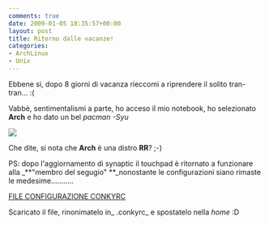 ```yaml
---
comments: true
date: 2009-01-05 18:35:57+00:00
layout: post
title: Ritorno dalle vacanze!
categories:
- ArchLinux
- Unix
---
```


Ebbene si, dopo 8 giorni di vacanza rieccomi a riprendere il solito tran-tran... :(

Vabbè, sentimentalismi a parte, ho acceso il mio notebook, ho selezionato **Arch** e ho dato un bel _pacman -Syu_


[![](http://www.allfreeportal.com/imghost/thumbs/285612Schermata.png)](http://www.allfreeportal.com/imghost/viewer.php?id=285612Schermata.png)



Che dite, si nota che **Arch** è una distro **RR**? ;-)

PS: dopo l'aggiornamento di synaptic il touchpad è ritornato a funzionare alla _**"membro del segugio" **_nonostante le configurazioni siano rimaste le medesime...........


[FILE CONFIGURAZIONE CONKYRC](http://s1.xzshare.com/356611487-pol-conkyrc)




Scaricato il file, rinonimatelo in_ .conkyrc_ e spostatelo nella _home_ :D
